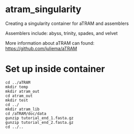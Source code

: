 # atram_singularity

Creating a singularity container for aTRAM and assemblers

Assemblers include: abyss, trinity, spades, and velvet

More information about aTRAM can found: https://github.com/juliema/aTRAM


# Set up inside container

```
cd ../aTRAM
mkdir temp
mkdir atram_out
cd atram_out
mkdir test
cd ../
mkdir atram_lib
cd /aTRAM/doc/data
gunzip tutorial_end_1.fasta.gz
gunzip tutorial_end_2.fasta.gz
cd ../..
```
